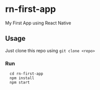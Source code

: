 # rn-first-app
My First App using React Native

## Usage
Just clone this repo using `git clone <repo>`

### Run 

```
  cd rn-first-app
  npm install
  npm start
```
